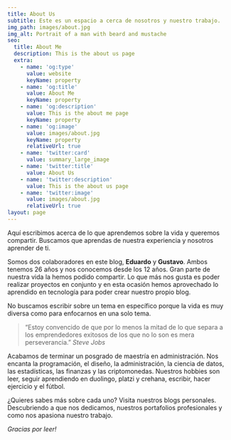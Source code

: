 ```yaml
---
title: About Us
subtitle: Este es un espacio a cerca de nosotros y nuestro trabajo.
img_path: images/about.jpg
img_alt: Portrait of a man with beard and mustache
seo:
  title: About Me
  description: This is the about us page
  extra:
    - name: 'og:type'
      value: website
      keyName: property
    - name: 'og:title'
      value: About Me
      keyName: property
    - name: 'og:description'
      value: This is the about me page
      keyName: property
    - name: 'og:image'
      value: images/about.jpg
      keyName: property
      relativeUrl: true
    - name: 'twitter:card'
      value: summary_large_image
    - name: 'twitter:title'
      value: About Us
    - name: 'twitter:description'
      value: This is the about us page
    - name: 'twitter:image'
      value: images/about.jpg
      relativeUrl: true
layout: page
---
```


Aquí escribimos acerca de lo que aprendemos sobre la vida y queremos compartir. Buscamos que aprendas de nuestra experiencia y nosotros aprender de ti. 

Somos dos colaboradores en este blog, **Eduardo** y **Gustavo**. Ambos tenemos 26 años y nos conocemos desde los 12 años. Gran parte de nuestra vida la hemos podido compartir. Lo que más nos gusta es poder realizar proyectos en conjunto y en esta ocasión hemos aprovechado lo aprendido en tecnología para poder crear nuestro propio blog. 

No buscamos escribir sobre un tema en específico porque la vida es muy diversa como para enfocarnos en una solo tema. 

> “Estoy convencido de que por lo menos la mitad de lo que separa a los emprendedores exitosos de los que no lo son es mera perseverancia.”
<cite>Steve Jobs</cite>

Acabamos de terminar un posgrado de maestría en administración. Nos encanta la programación, el diseño, la administración, la ciencia de datos, las estadísticas, las finanzas y las criptomonedas. Nuestros hobbies son leer, seguir aprendiendo en duolingo, platzi y crehana, escribir, hacer ejercicio y el fútbol.

¿Quieres sabes más sobre cada uno? Visita nuestros blogs personales. Descubriendo a que nos dedicamos, nuestros portafolios profesionales y como nos apasiona nuestro trabajo.

*Gracias por leer!*

